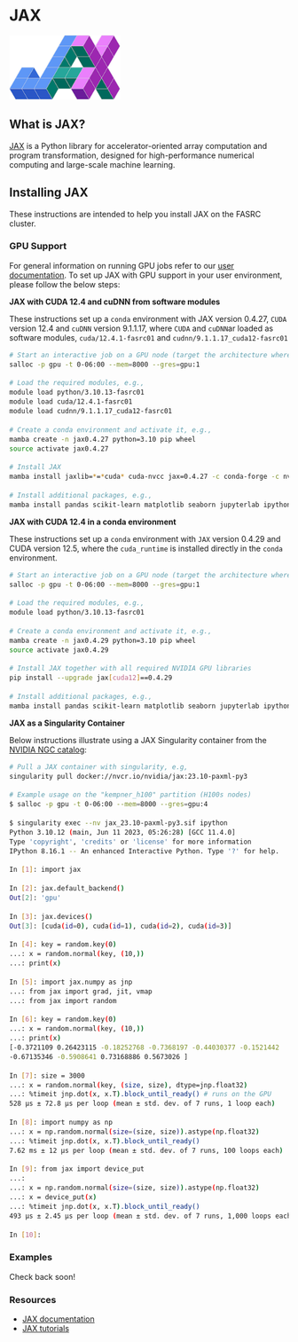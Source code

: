 # JAX

<img src="jax_logo_250px.png" alt="JAX-logo" width="200"/>

## What is JAX?

[JAX]() is a Python library for accelerator-oriented array computation and program transformation, designed for high-performance numerical computing and large-scale machine learning.

## Installing JAX

These instructions are intended to help you install JAX on the FASRC cluster.

### GPU Support

For general information on running GPU jobs refer to our [user documentation](https://www.rc.fas.harvard.edu/resources/documentation/gpgpu-computing-on-the-cluster). To set up JAX with GPU support in your user environment, please follow the below steps:

**JAX with CUDA 12.4 and cuDNN from software modules**

These instructions set up a `conda` environment with JAX version 0.4.27, `CUDA` version 12.4 and `cuDNN` version 9.1.1.17, where `CUDA` and `cuDNN`ar loaded as software modules, `cuda/12.4.1-fasrc01` and `cudnn/9.1.1.17_cuda12-fasrc01`

```bash
# Start an interactive job on a GPU node (target the architecture where you plan to run), e.g.,
salloc -p gpu -t 0-06:00 --mem=8000 --gres=gpu:1

# Load the required modules, e.g.,
module load python/3.10.13-fasrc01
module load cuda/12.4.1-fasrc01
module load cudnn/9.1.1.17_cuda12-fasrc01

# Create a conda environment and activate it, e.g.,
mamba create -n jax0.4.27 python=3.10 pip wheel
source activate jax0.4.27

# Install JAX
mamba install jaxlib=*=*cuda* cuda-nvcc jax=0.4.27 -c conda-forge -c nvidia -y

# Install additional packages, e.g.,
mamba install pandas scikit-learn matplotlib seaborn jupyterlab ipython -y
```

**JAX with CUDA 12.4 in a conda environment**

These instructions set up a `conda` environment with `JAX` version 0.4.29 and CUDA version 12.5, where the `cuda_runtime` is installed directly in the `conda` environment. 

```bash
# Start an interactive job on a GPU node (target the architecture where you plan to run), e.g.,
salloc -p gpu -t 0-06:00 --mem=8000 --gres=gpu:1

# Load the required modules, e.g.,
module load python/3.10.13-fasrc01

# Create a conda environment and activate it, e.g.,
mamba create -n jax0.4.29 python=3.10 pip wheel
source activate jax0.4.29

# Install JAX together with all required NVIDIA GPU libraries
pip install --upgrade jax[cuda12]==0.4.29

# Install additional packages, e.g.,
mamba install pandas scikit-learn matplotlib seaborn jupyterlab ipython -y
```
**JAX as a Singularity Container**

Below instructions illustrate using a JAX Singularity container from the [NVIDIA NGC catalog](https://catalog.ngc.nvidia.com/orgs/nvidia/containers/jax):

```bash
# Pull a JAX container with singularity, e.g,
singularity pull docker://nvcr.io/nvidia/jax:23.10-paxml-py3

# Example usage on the "kempner_h100" partition (H100s nodes)
$ salloc -p gpu -t 0-06:00 --mem=8000 --gres=gpu:4

$ singularity exec --nv jax_23.10-paxml-py3.sif ipython
Python 3.10.12 (main, Jun 11 2023, 05:26:28) [GCC 11.4.0]
Type 'copyright', 'credits' or 'license' for more information
IPython 8.16.1 -- An enhanced Interactive Python. Type '?' for help.

In [1]: import jax

In [2]: jax.default_backend()
Out[2]: 'gpu'

In [3]: jax.devices()
Out[3]: [cuda(id=0), cuda(id=1), cuda(id=2), cuda(id=3)]

In [4]: key = random.key(0)
...: x = random.normal(key, (10,))
...: print(x)

In [5]: import jax.numpy as jnp
...: from jax import grad, jit, vmap
...: from jax import random

In [6]: key = random.key(0)
...: x = random.normal(key, (10,))
...: print(x)
[-0.3721109 0.26423115 -0.18252768 -0.7368197 -0.44030377 -0.1521442
-0.67135346 -0.5908641 0.73168886 0.5673026 ]

In [7]: size = 3000
...: x = random.normal(key, (size, size), dtype=jnp.float32)
...: %timeit jnp.dot(x, x.T).block_until_ready() # runs on the GPU
528 µs ± 72.8 µs per loop (mean ± std. dev. of 7 runs, 1 loop each)

In [8]: import numpy as np
...: x = np.random.normal(size=(size, size)).astype(np.float32)
...: %timeit jnp.dot(x, x.T).block_until_ready()
7.62 ms ± 12 µs per loop (mean ± std. dev. of 7 runs, 100 loops each)

In [9]: from jax import device_put
...:
...: x = np.random.normal(size=(size, size)).astype(np.float32)
...: x = device_put(x)
...: %timeit jnp.dot(x, x.T).block_until_ready()
493 µs ± 2.45 µs per loop (mean ± std. dev. of 7 runs, 1,000 loops each)

In [10]:
```

### Examples

Check back soon!

### Resources

* [JAX documentation](https://jax.readthedocs.io/en/latest/index.html)
* [JAX tutorials](https://jax.readthedocs.io/en/latest/tutorials.html)
